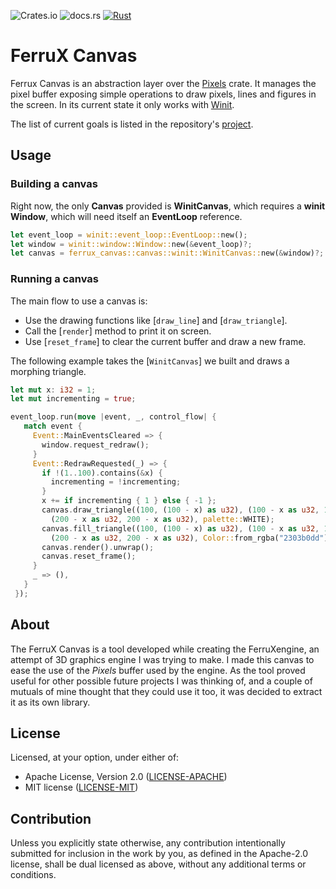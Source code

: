 ![Crates.io](https://img.shields.io/crates/v/ferrux_canvas)
![docs.rs](https://img.shields.io/docsrs/ferrux_canvas)
[![Rust](https://github.com/kriogenia/ferrux_canvas/actions/workflows/rust.yml/badge.svg?branch=main)](https://github.com/kriogenia/ferrux_canvas/actions/workflows/rust.yml)

# FerruX Canvas

Ferrux Canvas is an abstraction layer over the [Pixels](https://crates.io/crates/pixels) crate. It manages the pixel
buffer exposing simple operations to draw pixels, lines and figures in the screen. In its current state 
it only works with [Winit](https://crates.io/crates/winit).

The list of current goals is listed in the repository's [project](https://github.com/kriogenia/ferrux_canvas/projects/1).

## Usage

### Building a canvas
Right now, the only **Canvas** provided is **WinitCanvas**, which requires a **winit Window**, which will need itself an
**EventLoop** reference.

```rust
let event_loop = winit::event_loop::EventLoop::new();
let window = winit::window::Window::new(&event_loop)?;
let canvas = ferrux_canvas::canvas::winit::WinitCanvas::new(&window)?;
```

### Running a canvas
The main flow to use a canvas is:
* Use the drawing functions like [`draw_line`] and [`draw_triangle`].
* Call the [`render`] method to print it on screen.
* Use [`reset_frame`] to clear the current buffer and draw a new frame.

The following example takes the [`WinitCanvas`] we built and draws a morphing triangle.
```rust
let mut x: i32 = 1;
let mut incrementing = true;

event_loop.run(move |event, _, control_flow| {
   match event {
     Event::MainEventsCleared => {
       window.request_redraw();
     }
     Event::RedrawRequested(_) => {
       if !(1..100).contains(&x) {
         incrementing = !incrementing;
       }
       x += if incrementing { 1 } else { -1 };
       canvas.draw_triangle((100, (100 - x) as u32), (100 - x as u32, 100), 
         (200 - x as u32, 200 - x as u32), palette::WHITE);
       canvas.fill_triangle((100, (100 - x) as u32), (100 - x as u32, 100),
         (200 - x as u32, 200 - x as u32), Color::from_rgba("2303b0dd"));
       canvas.render().unwrap();
       canvas.reset_frame();
     }
     _ => (),
   }
 });
```

## About

The FerruX Canvas is a tool developed while creating the FerruXengine, an attempt of 3D graphics engine I was trying to
make. I made this canvas to ease the use of the *Pixels* buffer used by the engine. As the tool proved useful for 
other possible future projects I was thinking of, and a couple of mutuals of mine thought that they could use it too, 
it was decided to extract it as its own library.

## License

Licensed, at your option, under either of:

* Apache License, Version 2.0 ([LICENSE-APACHE](LICENSE-APACHE))
* MIT license ([LICENSE-MIT](LICENSE-MIT))

## Contribution

Unless you explicitly state otherwise, any contribution intentionally submitted
for inclusion in the work by you, as defined in the Apache-2.0 license, shall be
dual licensed as above, without any additional terms or conditions.